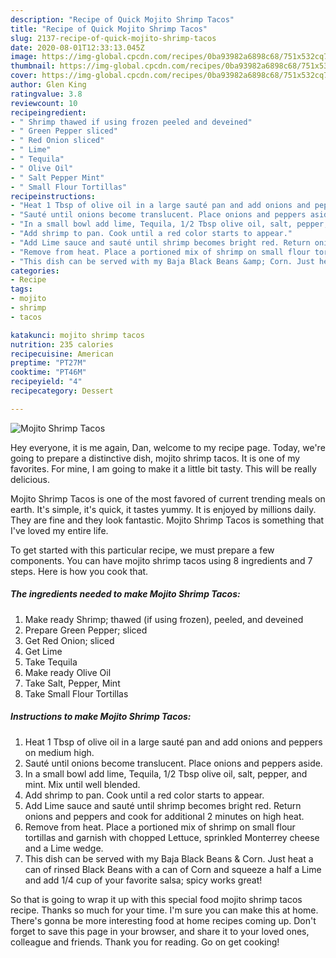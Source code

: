 ```yaml
---
description: "Recipe of Quick Mojito Shrimp Tacos"
title: "Recipe of Quick Mojito Shrimp Tacos"
slug: 2137-recipe-of-quick-mojito-shrimp-tacos
date: 2020-08-01T12:33:13.045Z
image: https://img-global.cpcdn.com/recipes/0ba93982a6898c68/751x532cq70/mojito-shrimp-tacos-recipe-main-photo.jpg
thumbnail: https://img-global.cpcdn.com/recipes/0ba93982a6898c68/751x532cq70/mojito-shrimp-tacos-recipe-main-photo.jpg
cover: https://img-global.cpcdn.com/recipes/0ba93982a6898c68/751x532cq70/mojito-shrimp-tacos-recipe-main-photo.jpg
author: Glen King
ratingvalue: 3.8
reviewcount: 10
recipeingredient:
- " Shrimp thawed if using frozen peeled and deveined"
- " Green Pepper sliced"
- " Red Onion sliced"
- " Lime"
- " Tequila"
- " Olive Oil"
- " Salt Pepper Mint"
- " Small Flour Tortillas"
recipeinstructions:
- "Heat 1 Tbsp of olive oil in a large sauté pan and add onions and peppers on medium high."
- "Sauté until onions become translucent. Place onions and peppers aside."
- "In a small bowl add lime, Tequila, 1/2 Tbsp olive oil, salt, pepper, and mint. Mix until well blended."
- "Add shrimp to pan. Cook until a red color starts to appear."
- "Add Lime sauce and sauté until shrimp becomes bright red. Return onions and peppers and cook for additional 2 minutes on high heat."
- "Remove from heat. Place a portioned mix of shrimp on small flour tortillas and garnish with chopped Lettuce, sprinkled Monterrey cheese and a Lime wedge."
- "This dish can be served with my Baja Black Beans &amp; Corn. Just heat a can of rinsed Black Beans with a can of Corn and squeeze a half a Lime and add 1/4 cup of your favorite salsa; spicy works great!"
categories:
- Recipe
tags:
- mojito
- shrimp
- tacos

katakunci: mojito shrimp tacos 
nutrition: 235 calories
recipecuisine: American
preptime: "PT27M"
cooktime: "PT46M"
recipeyield: "4"
recipecategory: Dessert

---
```



![Mojito Shrimp Tacos](https://img-global.cpcdn.com/recipes/0ba93982a6898c68/751x532cq70/mojito-shrimp-tacos-recipe-main-photo.jpg)

Hey everyone, it is me again, Dan, welcome to my recipe page. Today, we're going to prepare a distinctive dish, mojito shrimp tacos. It is one of my favorites. For mine, I am going to make it a little bit tasty. This will be really delicious.

Mojito Shrimp Tacos is one of the most favored of current trending meals on earth. It's simple, it's quick, it tastes yummy. It is enjoyed by millions daily. They are fine and they look fantastic. Mojito Shrimp Tacos is something that I've loved my entire life.




To get started with this particular recipe, we must prepare a few components. You can have mojito shrimp tacos using 8 ingredients and 7 steps. Here is how you cook that.

<!--inarticleads1-->

##### The ingredients needed to make Mojito Shrimp Tacos:

1. Make ready  Shrimp; thawed (if using frozen), peeled, and deveined
1. Prepare  Green Pepper; sliced
1. Get  Red Onion; sliced
1. Get  Lime
1. Take  Tequila
1. Make ready  Olive Oil
1. Take  Salt, Pepper, Mint
1. Take  Small Flour Tortillas




<!--inarticleads2-->

##### Instructions to make Mojito Shrimp Tacos:

1. Heat 1 Tbsp of olive oil in a large sauté pan and add onions and peppers on medium high.
1. Sauté until onions become translucent. Place onions and peppers aside.
1. In a small bowl add lime, Tequila, 1/2 Tbsp olive oil, salt, pepper, and mint. Mix until well blended.
1. Add shrimp to pan. Cook until a red color starts to appear.
1. Add Lime sauce and sauté until shrimp becomes bright red. Return onions and peppers and cook for additional 2 minutes on high heat.
1. Remove from heat. Place a portioned mix of shrimp on small flour tortillas and garnish with chopped Lettuce, sprinkled Monterrey cheese and a Lime wedge.
1. This dish can be served with my Baja Black Beans &amp; Corn. Just heat a can of rinsed Black Beans with a can of Corn and squeeze a half a Lime and add 1/4 cup of your favorite salsa; spicy works great!




So that is going to wrap it up with this special food mojito shrimp tacos recipe. Thanks so much for your time. I'm sure you can make this at home. There's gonna be more interesting food at home recipes coming up. Don't forget to save this page in your browser, and share it to your loved ones, colleague and friends. Thank you for reading. Go on get cooking!
